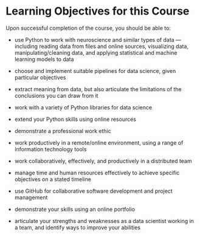 # Learning Objectives for this Course

Upon successful completion of the course, you should be able to:

-  use Python to work with neuroscience and similar types of data — including reading data from files and online sources, visualizing data, manipulating/cleaning data, and applying statistical and machine learning models to data

- choose and implement suitable pipelines for data science, given particular objectives

- extract meaning from data, but also articulate the limitations of the conclusions you can draw from it

- work with a variety of Python libraries for data science

- extend your Python skills using online resources

- demonstrate a professional work ethic

- work productively in a remote/online environment, using a range of information technology tools

- work collaboratively, effectively, and productively in a distributed team

- manage time and human resources effectively to achieve specific objectives on a stated timeline

- use GitHub for collaborative software development and project management

- demonstrate your skills using an online portfolio

- articulate your strengths and weaknesses as a data scientist working in a team, and identify ways to improve your abilities
